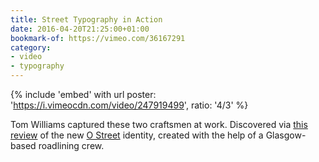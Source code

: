 ```yaml
---
title: Street Typography in Action
date: 2016-04-20T21:25:00+01:00
bookmark-of: https://vimeo.com/36167291
category:
- video
- typography
---
```

{% include 'embed' with url
  poster: 'https://i.vimeocdn.com/video/247919499',
  ratio: '4/3'
%}

Tom Williams captured these two craftsmen at work. Discovered via [this review][1] of the new [O Street][2] identity, created with the help of a Glasgow-based roadlining crew.

[1]: https://www.underconsideration.com/brandnew/archives/new_logo_and_identity_by_and_for_o_street.php
[2]: https://www.ostreet.co.uk
